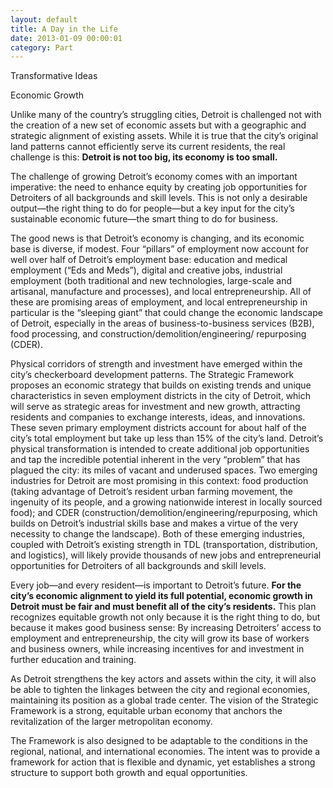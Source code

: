 ```yaml
---
layout: default
title: A Day in the Life  
date: 2013-01-09 00:00:01
category: Part
---
```


Transformative Ideas

Economic Growth 

Unlike many of the country’s struggling cities, Detroit is challenged not with the creation of a new set of economic assets but with a geographic and strategic alignment of existing assets. While it is true that the city’s original land patterns cannot efficiently serve its current residents, the real challenge is this: **Detroit is not too big, its economy is too small.**

The challenge of growing Detroit’s economy comes with an important imperative: the need to enhance equity by creating job opportunities for Detroiters of all backgrounds and skill levels. This is not only a desirable output—the right thing to do for people—but a key input for the city’s sustainable economic future—the smart thing to do for business.

The good news is that Detroit’s economy is changing, and its economic base is diverse, if modest. Four “pillars” of employment now account for well over half of Detroit’s employment base: education and medical employment (“Eds and Meds”), digital and creative jobs, industrial employment (both traditional and new technologies, large-scale and artisanal, manufacture and processes), and local entrepreneurship. All of these are promising areas of employment, and local entrepreneurship in particular is the “sleeping giant” that could change the economic landscape of Detroit, especially in the areas of business-to-business services (B2B), food processing, and construction/demolition/engineering/ repurposing (CDER).

Physical corridors of strength and investment have emerged within the city’s checkerboard development patterns. The Strategic Framework proposes an economic strategy that builds on existing trends and unique characteristics in seven employment districts in the city of Detroit, which will serve as strategic areas for investment and new growth, attracting residents and companies to exchange interests, ideas, and innovations. These seven primary employment districts account for about half of the city’s total employment but take up less than 15% of the city’s land. Detroit’s physical transformation is intended to create additional job opportunities and tap the incredible potential inherent in the very “problem” that has plagued the city: its miles of vacant and underused spaces. Two emerging industries for Detroit are most promising in this context: food production (taking advantage of Detroit’s resident urban farming movement, the ingenuity of its people, and a growing nationwide interest in locally sourced food); and CDER (construction/demolition/engineering/repurposing, which builds on Detroit’s industrial skills base and makes a virtue of the very necessity to change the landscape). Both of these emerging industries, coupled with Detroit’s existing strength in TDL (transportation, distribution, and logistics), will likely provide thousands of new jobs and entrepreneurial opportunities for Detroiters of all backgrounds and skill levels.

Every job—and every resident—is important to Detroit’s future. **For the city’s economic alignment to yield its full potential, economic growth in Detroit must be fair and must benefit all of the city’s residents.** This plan recognizes equitable growth not only because it is the right thing to do, but because it makes good business sense: By increasing Detroiters’ access to employment and entrepreneurship, the city will grow its base of workers and business owners, while increasing incentives for and investment in further education and training.

As Detroit strengthens the key actors and assets within the city, it will also be able to tighten the linkages between the city and regional economies, maintaining its position as a global trade center. The vision of the Strategic Framework is a strong, equitable urban economy that anchors the revitalization of the larger metropolitan economy.

The Framework is also designed to be adaptable to the conditions in the regional, national, and international economies. The intent was to provide a framework for action that is flexible and dynamic, yet establishes a strong structure to support both growth and equal opportunities.